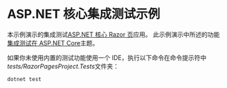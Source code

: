 # <a name="aspnet-core-integration-testing-sample"></a>ASP.NET 核心集成测试示例

本示例演示的集成测试[ASP.NET 核心 Razor 页](https://docs.microsoft.com/aspnet/core/mvc/razor-pages)应用。 此示例演示中所述的功能[集成测试在 ASP.NET Core](https://docs.microsoft.com/aspnet/core/test/integration-tests)主题。

如果你未使用内置的测试功能使用一个 IDE，执行以下命令在命令提示符中*tests/RazorPagesProject.Tests*文件夹：

```console
dotnet test
```
